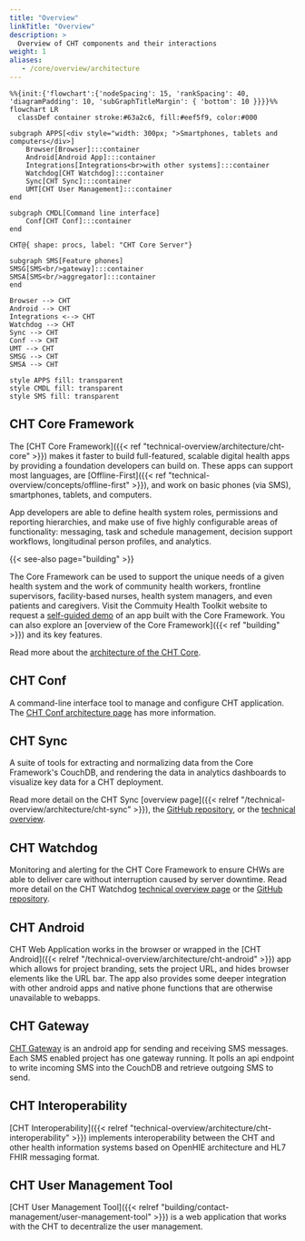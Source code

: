 ```yaml
---
title: "Overview"
linkTitle: "Overview"
description: >
  Overview of CHT components and their interactions
weight: 1
aliases:
   - /core/overview/architecture
---
```


```mermaid
%%{init:{'flowchart':{'nodeSpacing': 15, 'rankSpacing': 40, 'diagramPadding': 10, 'subGraphTitleMargin': { 'bottom': 10 }}}}%%
flowchart LR
  classDef container stroke:#63a2c6, fill:#eef5f9, color:#000
  
subgraph APPS[<div style="width: 300px; ">Smartphones, tablets and computers</div>]
    Browser[Browser]:::container
    Android[Android App]:::container
    Integrations[Integrations<br>with other systems]:::container
    Watchdog[CHT Watchdog]:::container
    Sync[CHT Sync]:::container
    UMT[CHT User Management]:::container
end

subgraph CMDL[Command line interface]
    Conf[CHT Conf]:::container
end

CHT@{ shape: procs, label: "CHT Core Server"}

subgraph SMS[Feature phones]
SMSG[SMS<br/>gateway]:::container
SMSA[SMS<br/>aggregator]:::container
end

Browser --> CHT
Android --> CHT
Integrations <--> CHT
Watchdog --> CHT
Sync --> CHT
Conf --> CHT
UMT --> CHT
SMSG --> CHT
SMSA --> CHT

style APPS fill: transparent
style CMDL fill: transparent
style SMS fill: transparent
```

## CHT Core Framework

The [CHT Core Framework]({{< ref "technical-overview/architecture/cht-core" >}}) makes it faster to build full-featured, scalable digital health apps by providing a foundation developers can build on. These apps can support most languages, are [Offline-First]({{< ref "technical-overview/concepts/offline-first" >}}), and work on basic phones (via SMS), smartphones, tablets, and computers.

App developers are able to define health system roles, permissions and reporting hierarchies, and make use of five highly configurable areas of functionality: messaging, task and schedule management, decision support workflows, longitudinal person profiles, and analytics.

{{< see-also page="building" >}}

The Core Framework can be used to support the unique needs of a given health system and the work of community health workers, frontline supervisors, facility-based nurses, health system managers, and even patients and caregivers. Visit the Commuity Health Toolkit website to request a [self-guided demo](https://communityhealthtoolkit.org/contact) of an app built with the Core Framework. You can also explore an [overview of the Core Framework]({{< ref "building" >}}) and its key features.

Read more about the [architecture of the CHT Core](/technical-overview/architecture/cht-core).

## CHT Conf

A command-line interface tool to manage and configure CHT application. The 
[CHT Conf architecture page](/technical-overview/architecture/cht-conf) has more information.

## CHT Sync

A suite of tools for extracting and normalizing data from the Core Framework's CouchDB, and rendering the data in analytics dashboards to visualize key data for a CHT deployment.

Read more detail on the CHT Sync [overview page]({{< relref "/technical-overview/architecture/cht-sync" >}}),  the [GitHub repository](https://github.com/medic/cht-sync), or the [technical overview](/technical-overview/architecture/cht-sync).

## CHT Watchdog

Monitoring and alerting for the CHT Core Framework to ensure CHWs are able to deliver care without interruption caused by server downtime.  Read more detail on the CHT Watchdog [technical overview page](/technical-overview/architecture/cht-watchdog) or the [GitHub repository](https://github.com/medic/cht-watchdog).

## CHT Android

CHT Web Application works in the browser or wrapped in the [CHT Android]({{< relref "/technical-overview/architecture/cht-android" >}}) app which allows for project branding, sets the project URL, and hides browser elements like the URL bar. The app also provides some deeper integration with other android apps and native phone functions that are otherwise unavailable to webapps.

## CHT Gateway

[CHT Gateway](https://github.com/medic/cht-gateway) is an android app for sending and receiving SMS messages. Each SMS enabled project has one gateway running. It polls an api endpoint to write incoming SMS into the CouchDB and retrieve outgoing SMS to send.

## CHT Interoperability

[CHT Interoperability]({{< relref "technical-overview/architecture/cht-interoperability" >}}) implements interoperability between the CHT and other health information systems based on OpenHIE architecture and HL7 FHIR messaging format.

## CHT User Management Tool

[CHT User Management Tool]({{< relref "building/contact-management/user-management-tool" >}}) is a web application that works with the CHT to decentralize the user management. 
